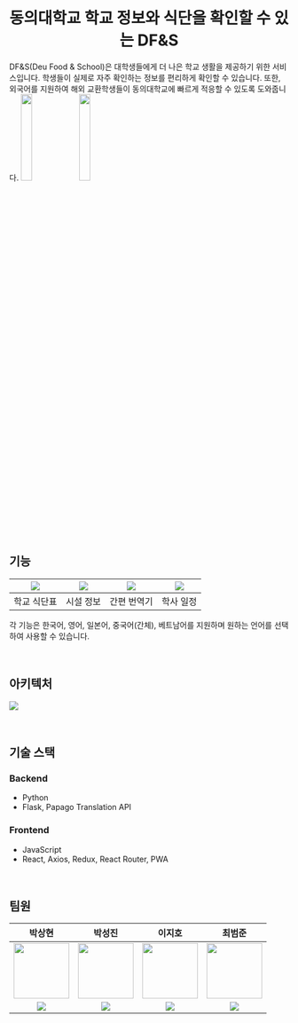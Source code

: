 <h1 align="center">동의대학교 학교 정보와 식단을 확인할 수 있는 DF&S</h1>
DF&S(Deu Food & School)은 대학생들에게 더 나은 학교 생활을 제공하기 위한 서비스입니다. 학생들이 실제로 자주 확인하는 정보를 편리하게 확인할 수 있습니다. 또한, 외국어를 지원하여 해외 교환학생들이 동의대학교에 빠르게 적응할 수 있도록 도와줍니다.

<thead>
    <tr>
        <td><img src="https://github.com/thelight0804/SUMMER-HACK/assets/69424845/63c887a4-fefb-4628-91f3-d5ff9d88306b" width="20%"></td>
        <td><img src="https://github.com/thelight0804/SUMMER-HACK/assets/69424845/7bbadb61-e89e-4580-8eac-b5d5c2f6e001" width="20%"></td>
    </tr>
</thead>

<br>
<br>

## 기능
<table>
    <thead>
    <tr>
        <th><img src="https://github.com/thelight0804/SUMMER-HACK/assets/69424845/2772fc87-c6ec-42e9-90c5-d53e4e539f12"></th>
        <th><img src="https://github.com/thelight0804/SUMMER-HACK/assets/69424845/cadff2f0-1875-4a1e-86b9-dd6f6c6b9401"></th>
        <th><img src="https://github.com/thelight0804/SUMMER-HACK/assets/69424845/5e36a8a9-3c27-4ef7-8a03-e721eab32fca"></th>
        <th><img src="https://github.com/thelight0804/SUMMER-HACK/assets/69424845/adcb78e4-9c01-4d32-86cf-e1a20e9ddebf"></th>
    </tr>
    </thead>
    <tbody>
    <tr>
        <td align="center">학교 식단표</td>
        <td align="center">시설 정보</td>
        <td align="center">간편 번역기</td>
        <td align="center">학사 일정</td>
    </tr>
    </tbody>
</table>

각 기능은 한국어, 영어, 일본어, 중국어(간체), 베트남어를 지원하며 원하는 언어를 선택하여 사용할 수 있습니다.

<br>

## 아키텍처
![](https://github.com/thelight0804/SUMMER-HACK/assets/69424845/c7adeb03-d1e6-483b-b1aa-d02e57c93666)

<br>

## 기술 스택
### Backend
- Python
- Flask, Papago Translation API

### Frontend
- JavaScript
- React, Axios, Redux, React Router, PWA

<br>

## 팀원
<table>
    <thead>
    <tr>
        <th>박상현</th>
        <th>박성진</th>
        <th>이지호</th>
        <th>최범준</th>
    </tr>
    </thead>
    <tbody>
    <tr>
        <td><img src="https://github.com/thelight0804/SUMMER-HACK/assets/69424845/60e74d7b-e060-4acc-b29a-1baed14b50f7" width="100px"></td>
        <td><img src="https://github.com/thelight0804/SUMMER-HACK/assets/69424845/7bc6b7a7-ace2-4015-ad17-59a7e4c384e8" width="100px"></td>
        <td><img src="https://github.com/thelight0804/SUMMER-HACK/assets/69424845/290ad144-2a08-45ea-aae1-c9eb1a5d32e0" width="100px"></td>
        <td><img src="https://github.com/thelight0804/SUMMER-HACK/assets/69424845/e41e099f-6059-463c-b8f5-9757e8ce50c4" width="100px"></td>
    </tr>
    <tr>
        <td align="center">
          <a href="https://github.com/thelight0804" target="GitHub"><img src="https://img.shields.io/badge/thelight0804-000000?style=flat-square&logo=GitHub&logoColor=white"/>
        </td>
        <td align="center">
          <a href="https://github.com/MYNAMEISJIN" target="GitHub"><img src="https://img.shields.io/badge/MYNAMEISJIN-000000?style=flat-square&logo=GitHub&logoColor=white"/>
        </td>
        <td align="center">
          <a href="https://github.com/jiho9702" target="GitHub"><img src="https://img.shields.io/badge/jiho9702-000000?style=flat-square&logo=GitHub&logoColor=white"/>
        </td>
        <td align="center">
          <a href="https://github.com/012050" target="GitHub"><img src="https://img.shields.io/badge/012050-000000?style=flat-square&logo=GitHub&logoColor=white"/>
        </td>
    </tr>
    </tbody>
</table>
